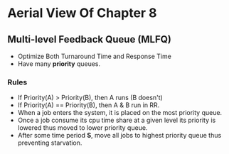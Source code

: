 # Aerial View Of Chapter 8

## Multi-level Feedback Queue (MLFQ)

* Optimize Both Turnaround Time and Response Time
* Have many **priority** queues.

### Rules

* If Priority(A) > Priority(B), then A runs (B doesn't)
* If Priority(A) == Priority(B), then A & B run in RR.
* When a job enters the system, it is placed on the most priority queue.
* Once a job consume its cpu time share at a given level its priority is lowered thus moved to lower priority queue.
* After some time period **S**, move all jobs to highest priority queue thus preventing starvation.